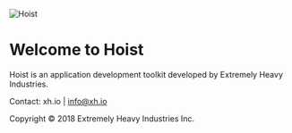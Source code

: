 ![Hoist](https://xh.io/wp-content/uploads/2018/04/hoist-web-small.png)

# Welcome to Hoist

Hoist is an application development toolkit developed by Extremely Heavy Industries.

Contact: xh.io | info@xh.io

Copyright © 2018 Extremely Heavy Industries Inc.

